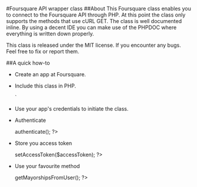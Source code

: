 #Foursquare API wrapper class
##About
This Foursquare class enables you to connect to the Foursquare API through PHP. At this point the class only supports the methods that use cURL GET.
The class is well documented inline. By using a decent IDE you can make use of the PHPDOC where everything is written down properly.

This class is released under the MIT license.
If you encounter any bugs. Feel free to fix or report them.

##A quick how-to
* Create an app at Foursquare.
* Include this class in PHP.

    <?php include 'foursquare.php'; ?>`

* Use your app's credentials to initiate the class.

    <?php $foursquare = new foursquare(clientID, clientSecret, callbackURL); ?>

* Authenticate

    <?php $accessToken = $foursquare->authenticate(); ?>

* Store you access token

    <?php $foursquare->setAccessToken($accessToken); ?>

* Use your favourite method

    <?php $mayorships = $foursquare->getMayorshipsFromUser(); ?>